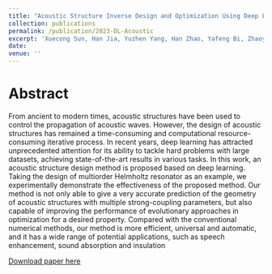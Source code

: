 ```yaml
---
title: "Acoustic Structure Inverse Design and Optimization Using Deep Learning"
collection: publications
permalink: /publication/2023-DL-Acoustic
excerpt: 'Xuecong Sun, Han Jia, Yuzhen Yang, Han Zhao, Yafeng Bi, Zhaoyong Sun and Jun Yang'
date: 
venue: ''
---
```



Abstract
======
From ancient to modern times, acoustic structures have been used to control the propagation of acoustic waves. However, the design of acoustic structures has remained a time-consuming and computational resource-consuming iterative process. In recent years, deep learning has attracted unprecedented attention for its ability to tackle hard problems with large datasets, achieving state-of-the-art results in various tasks. In this work, an acoustic structure design method is proposed based on deep learning. Taking the design of multiorder Helmholtz resonator as an example, we experimentally demonstrate the effectiveness of the proposed method. Our method is not only able to give a very accurate prediction of the geometry of acoustic structures with multiple strong-coupling parameters, but also capable of improving the performance of evolutionary approaches in optimization for a desired property. Compared with the conventional numerical methods, our method is more efficient, universal and automatic, and it has a wide range of potential applications, such as speech enhancement, sound absorption and insulation

[Download paper here](https://github.com/sunxvecong/sunxvecong.github.io/blob/master/files/DL_Acoustic.pdf)
